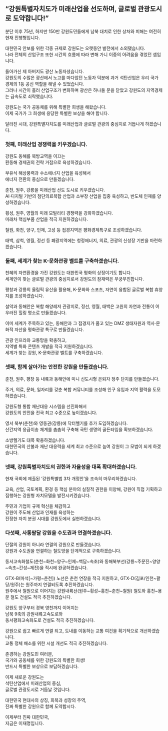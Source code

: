 ## “강원특별자치도가 미래산업을 선도하며, 글로벌 관광도시로 도약합니다!”
분단 이후 75년, 하지만 150만 강원도민들에게 남북 대치로 인한 상처와 피해는 여전히 현재 진행형입니다.   

대한민국 안보를 위한 각종 규제로 강원도는 오랫동안 발전에서 소외됐습니다.  
나라 전체의 산업구조 또한 시간의 흐름에 따라 변해 가니 이중의 어려움을 겪었던 셈입니다.   

돌아가신 제 아버지도 광산 노동자셨습니다.   
강원도의 수많은 광산에서 노고를 마다않던 노동자 덕분에 과거 석탄산업은 우리 국가 경제의 1등 공신 역할을 해낼 수 있었습니다.  
그러나 시간이 흘러 산업구조가 변화하며 광산은 하나둘 문을 닫았고 강원도의 지역경제는 급속도로 쇠락했습니다.  

강원도는 국가 공동체를 위해 특별한 희생을 해왔습니다.   
이제 국가가 그 희생에 응당한 특별한 보상을 해야 합니다.   

달라진 시대, 강원특별자치도를 미래산업과 글로벌 관광의 중심지로 거듭나게 하겠습니다.  

### 첫째, 미래산업 경쟁력을 키우겠습니다.
강원도 동해를 북방교역을 이끄는  
환동해 경제권의 전략 거점으로 육성하겠습니다.  

부유식 해상풍력과 수소에너지 산업을 육성해서  
에너지 전환의 중심으로 만들겠습니다.  

춘천, 원주, 강릉을 미래산업 선도 도시로 키우겠습니다.  
AI·디지털 기반의 첨단의료복합 산업과 소부장 산업을 집중 육성하고, 반도체 인재를 양성하겠습니다.   

횡성, 원주, 영월의 미래 모빌리티 경쟁력을 강화하겠습니다.  
미래차 핵심부품 산업을 적극 지원하겠습니다.   

철원, 화천, 양구, 인제, 고성 등 접경지역은 평화경제특구로 조성하겠습니다.  

태백, 삼척, 영월, 정선 등 폐광지역에는 청정에너지, 의료, 관광의 신성장 기반을 마련하겠습니다.  

### 둘째, 세계가 찾는 K-문화관광 벨트를 구축하겠습니다.
천혜의 자연환경을 가진 강원도는 대한민국 평화의 상징이기도 합니다.  
세계인이 찾는 글로벌 관광의 중심지로서 강원도의 잠재력은 무궁무진합니다.  

평창과 강릉의 올림픽 유산을 활용해, K-문화와 스포츠, 자연이 융합된 글로벌 복합 휴양지를 조성하겠습니다.  

설악과 동해안은 복합 해양레저 관광지로, 정선, 영월, 태백은 고원의 자연과 전통이 어우러진 힐링 명소로 만들겠습니다.   

이미 세계가 주목하고 있는, 동해안과 그 접경지가 품고 있는 DMZ 생태자원과 역사·문화적 자산을 평화관광 특구로 만들겠습니다.  

관광 인프라와 교통망을 확충하고,   
지역별 특화 콘텐츠 개발을 적극 지원하겠습니다.  
세계가 찾는 강원, K-문화관광 벨트를 구축하겠습니다.  

### 셋째, 함께 살아가는 안전한 강원을 만들겠습니다.
춘천, 원주, 평창 등 내륙과 동해안에 미니 신도시형 은퇴자 정주 단지를 만들겠습니다.  

주거, 의료, 문화, 일자리를 갖춘 복합 커뮤니티를 조성해 인구 유입과 지역 활력을 도모하겠습니다.  

강원도형 통합 재난대응 시스템을 선진화해서   
강원도의 안전을 전국 최고 수준으로 높이겠습니다.  

영서 북부(춘천)와 영동권(강릉)에 닥터헬기를 추가 도입하겠습니다.  
산간지역 응급이송 체계를 촘촘히 구축해 국민 생명의 골든타임을 확보하겠습니다.  

소방헬기도 대폭 확충하겠습니다.  
대한민국의 산불과 재난 대응력을 세계 최고 수준으로 높여 강원이 그 모범이 되게 하겠습니다.   

### 넷째, 강원특별자치도의 권한과 자율성을 대폭 확대하겠습니다.
현재 국회에 제출된 ‘강원특별법 3차 개정안’을 조속히 마무리하겠습니다.  

교육, 산업, 국토계획, 환경 등 핵심 분야의 실질적 권한을 이양해, 강원이 직접 기획하고 집행하는 강원형 자치모델을 발전시키겠습니다.  

주민과 기업이 규제 혁신을 체감하고  
강원이 주도해 산업과 인재를 육성하는   
진정한 자치 분권 시대를 강원도에서 실현하겠습니다.  

### 다섯째, 사통팔달 강원을 수도권과 연결하겠습니다. 
단절의 강원이 아니라 연결의 강원으로 만들겠습니다.  
강원과 수도권을 연결하는 철도망을 단계적으로 구축하겠습니다.  

동서고속화철도(춘천\~화천\~양구\~인제\~백담\~속초)와 동해북부선(강릉\~주문진\~양양\~속초\~간성\~제진)을 적시에 완공하겠습니다.  

GTX-B(마석[\~가평\~춘천]) 노선은 춘천 연장을 적극 지원하고, GTX-D(김포/인천~팔당/원주)는 원주까지 연결되도록 추진하겠습니다.  
원주에서 철원으로 이어지는 강원내륙선(원주\~횡성\~홍천\~춘천\~철원) 철도와 홍천~용문 철도 건설도 적극 추진하겠습니다.  

강원도 양구부터 경북 영천까지 이어지는  
남북 9축의 강원내륙고속도로와   
동서평화고속화도로 건설도 적극 추진하겠습니다.  

강원으로 쉽고 빠르게 연결 되고, 도내를 이동하는 교통 여건을 획기적으로 개선하겠습니다.  
교통 정체 해소를 위한 시설 개선도 적극 추진하겠습니다.  

존경하는 강원도민 여러분,   
국가와 공동체를 위한 강원도의 특별한 희생!  
반드시 특별한 보상으로 보답하겠습니다.  

이제 새로운 강원도는   
석탄산업에서 미래산업의 중심,  
글로벌 관광도시로 거듭날 것입니다.  

대한민국 현대사의 상징, 회복과 성장의 주역,  
진짜 특별한 강원으로 함께 도약합시다.  

이제부터 진짜 대한민국,  
지금은 이재명입니다.

